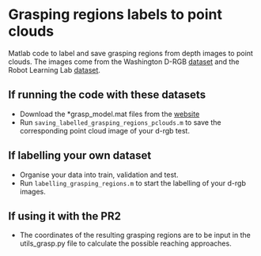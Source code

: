 Grasping regions labels to point clouds
===============

Matlab code to label and save grasping regions from depth images to point clouds. The images come from the Washington D-RGB [dataset](https://rgbd-dataset.cs.washington.edu/) and the Robot Learning Lab [dataset](http://pr.cs.cornell.edu/grasping/).

## If running the code with these datasets
* Download the *grasp_model.mat files from the [website](https://paolaardon.github.io/grasp_affordance_reasoning/) 
* Run `saving_labelled_grasping_regions_pclouds.m` to save the corresponding point cloud image of your d-rgb test.

## If labelling your own dataset
* Organise your data into train, validation and test.
* Run `labelling_grasping_regions.m` to start the labelling of your d-rgb images.

## If using it with the PR2
* The coordinates of the resulting grasping regions are to be input in the utils_grasp.py file to calculate the possible reaching approaches.



